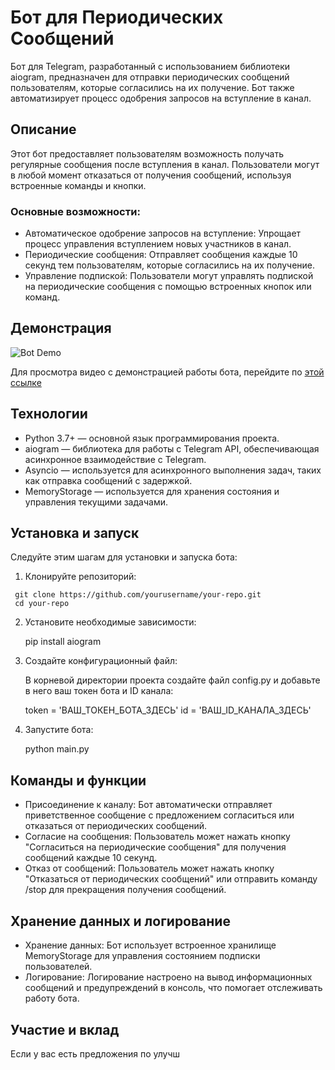 # Бот для Периодических Сообщений

Бот для Telegram, разработанный с использованием библиотеки aiogram, предназначен для отправки периодических сообщений пользователям, которые согласились на их получение. Бот также автоматизирует процесс одобрения запросов на вступление в канал.

## Описание

Этот бот предоставляет пользователям возможность получать регулярные сообщения после вступления в канал. Пользователи могут в любой момент отказаться от получения сообщений, используя встроенные команды и кнопки.

### Основные возможности:

- Автоматическое одобрение запросов на вступление: Упрощает процесс управления вступлением новых участников в канал.
- Периодические сообщения: Отправляет сообщения каждые 10 секунд тем пользователям, которые согласились на их получение.
- Управление подпиской: Пользователи могут управлять подпиской на периодические сообщения с помощью встроенных кнопок или команд.

## Демонстрация

![Bot Demo](https://via.placeholder.com/600x300) <!-- Замените URL на изображение демонстрации работы бота -->

Для просмотра видео с демонстрацией работы бота, перейдите по [этой ссылке](https://www.youtube.com/watch?v=example) <!-- Замените ссылку на ваше видео -->

## Технологии

- Python 3.7+ — основной язык программирования проекта.
- aiogram — библиотека для работы с Telegram API, обеспечивающая асинхронное взаимодействие с Telegram.
- Asyncio — используется для асинхронного выполнения задач, таких как отправка сообщений с задержкой.
- MemoryStorage — используется для хранения состояния и управления текущими задачами.

## Установка и запуск

Следуйте этим шагам для установки и запуска бота:

1. Клонируйте репозиторий:
  ``` 
   git clone https://github.com/yourusername/your-repo.git
   cd your-repo
```
   
2. Установите необходимые зависимости:

     pip install aiogram
   
3. Создайте конфигурационный файл:

   В корневой директории проекта создайте файл config.py и добавьте в него ваш токен бота и ID канала:

     token = 'ВАШ_ТОКЕН_БОТА_ЗДЕСЬ'
   id = 'ВАШ_ID_КАНАЛА_ЗДЕСЬ'
   
4. Запустите бота:

     python main.py
   
## Команды и функции

- Присоединение к каналу: Бот автоматически отправляет приветственное сообщение с предложением согласиться или отказаться от периодических сообщений.
- Согласие на сообщения: Пользователь может нажать кнопку "Согласиться на периодические сообщения" для получения сообщений каждые 10 секунд.
- Отказ от сообщений: Пользователь может нажать кнопку "Отказаться от периодических сообщений" или отправить команду /stop для прекращения получения сообщений.

## Хранение данных и логирование

- Хранение данных: Бот использует встроенное хранилище MemoryStorage для управления состоянием подписки пользователей.
- Логирование: Логирование настроено на вывод информационных сообщений и предупреждений в консоль, что помогает отслеживать работу бота.

## Участие и вклад

Если у вас есть предложения по улучш
